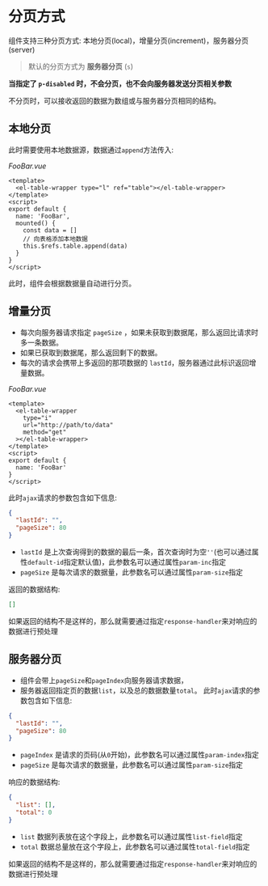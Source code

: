 # 分页方式

组件支持三种分页方式: 本地分页(local)，增量分页(increment)，服务器分页(server)

> 默认的分页方式为 **服务器分页** (`s`)

**当指定了 `p-disabled` 时，不会分页，也不会向服务器发送分页相关参数**

不分页时，可以接收返回的数据为数组或与服务器分页相同的结构。

## 本地分页
 
此时需要使用本地数据源，数据通过`append`方法传入:

*FooBar.vue*
```vue
<template>
  <el-table-wrapper type="l" ref="table"></el-table-wrapper>
</template>
<script>
export default {
  name: 'FooBar',
  mounted() {
    const data = []
    // 向表格添加本地数据
    this.$refs.table.append(data)
  }
}
</script>
```

此时，组件会根据数据量自动进行分页。

## 增量分页

- 每次向服务器请求指定 `pageSize` ，如果未获取到数据尾，那么返回比请求时多一条数据。
- 如果已获取到数据尾，那么返回剩下的数据。
- 每次的请求会携带上多返回的那项数据的 `lastId`，服务器通过此标识返回增量数据。

*FooBar.vue*
```vue
<template>
  <el-table-wrapper 
    type="i"
    url="http://path/to/data"
    method="get"
  ></el-table-wrapper>
</template>
<script>
export default {
  name: 'FooBar'
}
</script>
```

此时`ajax`请求的参数包含如下信息:
```json
{
  "lastId": "",
  "pageSize": 80
}
```

- `lastId` 是上次查询得到的数据的最后一条，首次查询时为空`''`(也可以通过属性`default-id`指定默认值)，此参数名可以通过属性`param-inc`指定
- `pageSize` 是每次请求的数据量，此参数名可以通过属性`param-size`指定

返回的数据结构:

```json
[]
```

如果返回的结构不是这样的，那么就需要通过指定`response-handler`来对响应的数据进行预处理

## 服务器分页

- 组件会带上`pageSize`和`pageIndex`向服务器请求数据，
- 服务器返回指定页的数据`list`，以及总的数据数量`total`。
此时`ajax`请求的参数包含如下信息:
```json
{
  "lastId": "",
  "pageSize": 80
}
```

- `pageIndex` 是请求的页码(从`0`开始)，此参数名可以通过属性`param-index`指定
- `pageSize` 是每次请求的数据量，此参数名可以通过属性`param-size`指定

响应的数据结构:
```json
{
  "list": [],
  "total": 0
}
```
- `list` 数据列表放在这个字段上，此参数名可以通过属性`list-field`指定
- `total` 数据总量放在这个字段上，此参数名可以通过属性`total-field`指定

如果返回的结构不是这样的，那么就需要通过指定`response-handler`来对响应的数据进行预处理
